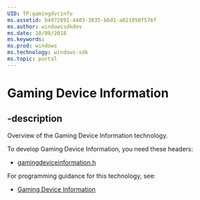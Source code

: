 ```yaml
---
UID: TP:gamingdvcinfo
ms.assetid: b4972891-4403-3035-b6d1-a021050f576f
ms.author: windowssdkdev
ms.date: 10/08/2018
ms.keywords: 
ms.prod: windows
ms.technology: windows-sdk
ms.topic: portal
---
```


# Gaming Device Information

## -description

Overview of the Gaming Device Information technology.

To develop Gaming Device Information, you need these headers:

 * [gamingdeviceinformation.h](../gamingdeviceinformation/index.md)

For programming guidance for this technology, see:
* [Gaming Device Information](/windows/desktop/gamingdvcinfo)

